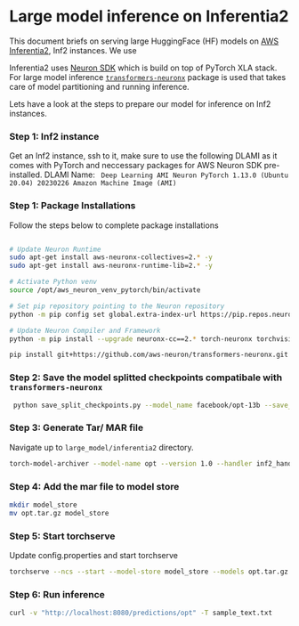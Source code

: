 # Large model inference on Inferentia2 

This document briefs on serving large HuggingFace (HF) models on [AWS Inferentia2](https://aws.amazon.com/ec2/instance-types/inf2/), Inf2 instances. We use

Inferentia2 uses [Neuron SDK](https://aws.amazon.com/machine-learning/neuron/) which is build on top of PyTorch XLA stack. For large model inference [`transformers-neuronx`](https://github.com/aws-neuron/transformers-neuronx) package is used that takes care of model partitioning and running inference. 

Lets have a look at the steps to prepare our model for inference on Inf2 instances.

### Step 1: Inf2 instance

Get an Inf2 instance, ssh to it, make sure to use the following DLAMI as it comes with PyTorch and neccessary packages for AWS Neuron SDK pre-installed.
DLAMI Name: ` Deep Learning AMI Neuron PyTorch 1.13.0 (Ubuntu 20.04) 20230226 Amazon Machine Image (AMI)`

### Step 1: Package Installations

Follow the steps below to complete package installations

```bash

# Update Neuron Runtime
sudo apt-get install aws-neuronx-collectives=2.* -y
sudo apt-get install aws-neuronx-runtime-lib=2.* -y

# Activate Python venv 
source /opt/aws_neuron_venv_pytorch/bin/activate 

# Set pip repository pointing to the Neuron repository 
python -m pip config set global.extra-index-url https://pip.repos.neuron.amazonaws.com

# Update Neuron Compiler and Framework
python -m pip install --upgrade neuronx-cc==2.* torch-neuronx torchvision

pip install git+https://github.com/aws-neuron/transformers-neuronx.git transformers -U

```



### Step 2: Save the model splitted checkpoints compatibale with `transformers-neuronx`

```bash
 python save_split_checkpoints.py --model_name facebook/opt-13b --save_path './opt-13b-split'

```


### Step 3: Generate Tar/ MAR file

Navigate up to `large_model/inferentia2` directory.

```bash
torch-model-archiver --model-name opt --version 1.0 --handler inf2_handler.py --extra-files ./opt-13b-split  -r requirements.txt --config-file model-config.yaml --archive-format tgz

```

### Step 4: Add the mar file to model store

```bash
mkdir model_store
mv opt.tar.gz model_store
```

### Step 5: Start torchserve

Update config.properties and start torchserve

```bash
torchserve --ncs --start --model-store model_store --models opt.tar.gz
```

### Step 6: Run inference

```bash
curl -v "http://localhost:8080/predictions/opt" -T sample_text.txt
```
